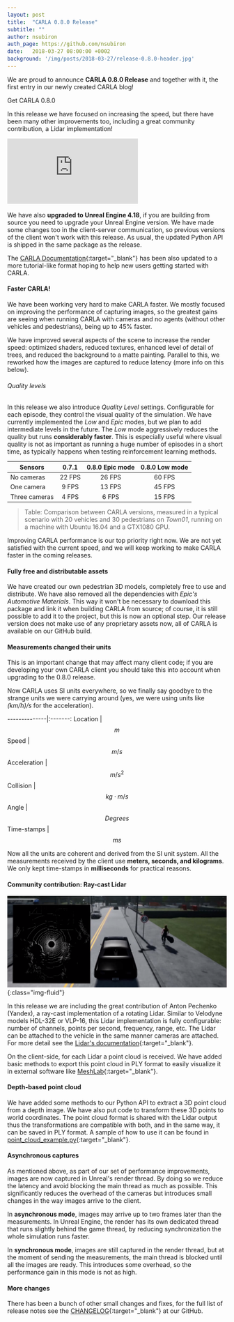 ```yaml
---
layout: post
title:  "CARLA 0.8.0 Release"
subtitle: ""
author: nsubiron
auth_page: https://github.com/nsubiron
date:   2018-03-27 08:00:00 +0002
background: '/img/posts/2018-03-27/release-0.8.0-header.jpg'
---
```


We are proud to announce **CARLA 0.8.0 Release** and together with it, the first
entry in our newly created CARLA blog!

<!-- Get release button -->
<p class="center"><a href="https://github.com/carla-simulator/carla/releases" target="_blank" class="btn btn-primary" title="Go to CARLA releases" style="text-decoration: none;"><i class="fa fa-github fa-lg"></i> Get CARLA 0.8.0</a></p>

In this release we have focused on increasing the speed, but there have been
many other improvements too, including a great community contribution, a Lidar
implementation!

<div class="intrinsic-container intrinsic-container-16x9">
  <iframe src="https://www.youtube.com/embed/Hp8Dz-Zek2E?feature=oembed&vq=hd720" frameborder="0" gesture="media" allowfullscreen="" class="fluidvids-item" data-fluidvids="loaded"></iframe>
</div>

We have also **upgraded to Unreal Engine 4.18**, if you are building from source
you need to upgrade your Unreal Engine version. We have made some changes too in
the client-server communication, so previous versions of the client won't work
with this release. As usual, the updated Python API is shipped in the same
package as the release.

The [CARLA Documentation][docslink]{:target="_blank"} has been also updated to a
more tutorial-like format hoping to help new users getting started with CARLA.

[docslink]: https://carla.readthedocs.io

#### Faster CARLA!

We have been working very hard to make CARLA faster. We mostly focused on
improving the performance of capturing images, so the greatest gains are seeing
when running CARLA with cameras and no agents (without other vehicles and
pedestrians), being up to 45% faster.

We have improved several aspects of the scene to increase the render speed:
optimized shaders, reduced textures, enhanced level of detail of trees, and
reduced the background to a matte painting. Parallel to this, we reworked how
the images are captured to reduce latency (more info on this below).

###### Quality levels

In this release we also introduce _Quality Level_ settings. Configurable for
each episode, they control the visual quality of the simulation. We have
currently implemented the _Low_ and _Epic_ modes, but we plan to add
intermediate levels in the future. The _Low_ mode aggressively reduces the
quality but runs **considerably faster**. This is especially useful where visual
quality is not as important as running a huge number of episodes in a short
time, as typically happens when testing reinforcement learning methods.

Sensors       | 0.7.1  | 0.8.0 Epic mode | 0.8.0 Low mode
--------------|:------:|:---------------:|:---------------:
No cameras    | 22 FPS | 26 FPS          | 60 FPS
One camera    | 9 FPS  | 13 FPS          | 45 FPS
Three cameras | 4 FPS  | 6 FPS           | 15 FPS

> Table: Comparison between CARLA versions, measured in a typical scenario with
20 vehicles and 30 pedestrians on _Town01_, running on a machine with Ubuntu
16.04 and a GTX1080 GPU.

Improving CARLA performance is our top priority right now. We are not yet
satisfied with the current speed, and we will keep working to make CARLA faster
in the coming releases.

#### Fully free and distributable assets

We have created our own pedestrian 3D models, completely free to use and
distribute. We have also removed all the dependencies with _Epic's Automotive
Materials_. This way it won't be necessary to download this package and link it
when building CARLA from source; of course, it is still possible to add it to
the project, but this is now an optional step. Our release version does not make
use of any proprietary assets now, all of CARLA is available on our GitHub
build.

#### Measurements changed their units

This is an important change that may affect many client code; if you are
developing your own CARLA client you should take this into account when
upgrading to the 0.8.0 release.

Now CARLA uses SI units everywhere, so we finally say goodbye to the strange
units we were carrying around (yes, we were using units like _(km/h)/s_ for the
acceleration).

--------------|:-------:
Location      | $$ m $$
Speed         | $$ m / s $$
Acceleration  | $$ m / s^2 $$
Collision     | $$ kg \cdot m / s $$
Angle         | $$ Degrees $$
Time-stamps   | $$ ms $$

Now all the units are coherent and derived from the SI unit system. All the
measurements received by the client use **meters, seconds, and kilograms**. We
only kept time-stamps in **milliseconds** for practical reasons.

#### Community contribution: Ray-cast Lidar

![Lidar](/img/posts/2018-03-27/release-0.8.0-lidar.png){:class="img-fluid"}

In this release we are including the great contribution of Anton Pechenko
(Yandex), a ray-cast implementation of a rotating Lidar. Similar to Velodyne
models HDL-32E or VLP-16, this Lidar implementation is fully configurable:
number of channels, points per second, frequency, range, etc. The Lidar can be
attached to the vehicle in the same manner cameras are attached. For more detail
see the [Lidar's documentation][lidardoclink]{:target="_blank"}.

On the client-side, for each Lidar a point cloud is received. We have added
basic methods to export this point cloud in PLY format to easily visualize it in
external software like [MeshLab][meshlablink]{:target="_blank"}.

[lidardoclink]: http://carla.readthedocs.io/en/latest/cameras_and_sensors/#ray-cast-based-lidar
[meshlablink]: http://www.meshlab.net/

#### Depth-based point cloud

We have added some methods to our Python API to extract a 3D point cloud from a
depth image. We have also put code to transform these 3D points to world
coordinates. The point cloud format is shared with the Lidar output thus the
transformations are compatible with both, and in the same way, it can be saved
in PLY format. A sample of how to use it can be found in
[point_cloud_example.py][pce_link]{:target="_blank"}.

[pce_link]: https://github.com/carla-simulator/carla/blob/master/PythonClient/point_cloud_example.py

#### Asynchronous captures

As mentioned above, as part of our set of performance improvements, images are
now captured in Unreal's render thread. By doing so we reduce the latency and
avoid blocking the main thread as much as possible. This significantly reduces
the overhead of the cameras but introduces small changes in the way images
arrive to the client.

In **asynchronous mode**, images may arrive up to two frames later than the
measurements. In Unreal Engine, the render has its own dedicated thread that
runs slightly behind the game thread, by reducing synchronization the whole
simulation runs faster.

In **synchronous mode**, images are still captured in the render thread, but at
the moment of sending the measurements, the main thread is blocked until all the
images are ready. This introduces some overhead, so the performance gain in this
mode is not as high.

#### More changes

There has been a bunch of other small changes and fixes, for the full list of
release notes see the [CHANGELOG][changelog_link]{:target="_blank"} at our
GitHub.

[changelog_link]: https://github.com/carla-simulator/carla/blob/master/CHANGELOG.md#carla-080
